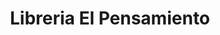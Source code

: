 ---
title: "Libreria El Pensamiento"
url: /villa-canales/libreria-el-pensamiento/
shop: Schreibwaren
---